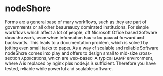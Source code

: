 nodeShore
=========

Forms are a general base of many workflows, such as they are part of governments or all other beaureaucy dominated institutions. For simple workflows which affect a lot of people, oft Microsoft Office based Software does the work, even when information has to be passed forward and backwards. This leads to a documentation problem, which is solved by jotting even small tasks to paper. As a way of scalable and reliable Software nodeShore comes into play and offers to design small to mid-size cross-section Applications, which are web-based. A typical LAMP environment, where A is replaced by nginx plus node.js is sufficient. Therefore you have tested, reliable while powerful and scalable software.
